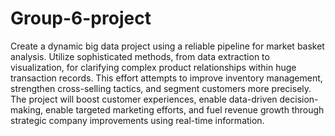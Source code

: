 # Group-6-project

Create a dynamic big data project using a reliable pipeline for market basket analysis. Utilize sophisticated methods,
from data extraction to visualization, for clarifying complex product relationships within huge transaction records.
This effort attempts to improve inventory management, strengthen cross-selling tactics, and segment customers
more precisely. The project will boost customer experiences, enable data-driven decision-making, enable targeted
marketing efforts, and fuel revenue growth through strategic company improvements using real-time information.
